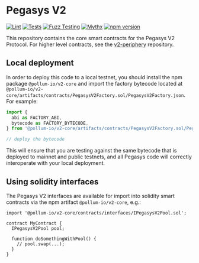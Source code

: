 # Pegasys V2

[![Lint](https://github.com/pegasys-fi/v2-core/actions/workflows/lint.yml/badge.svg)](https://github.com/pegasys-fi/v2-core/actions/workflows/lint.yml)
[![Tests](https://github.com/pegasys-fi/v2-core/actions/workflows/tests.yml/badge.svg)](https://github.com/pegasys-fi/v2-core/actions/workflows/tests.yml)
[![Fuzz Testing](https://github.com/pegasys-fi/v2-core/actions/workflows/fuzz-testing.yml/badge.svg)](https://github.com/pegasys-fi/v2-core/actions/workflows/fuzz-testing.yml)
[![Mythx](https://github.com/pegasys-fi/v2-core/actions/workflows/mythx.yml/badge.svg)](https://github.com/pegasys-fi/v2-core/actions/workflows/mythx.yml)
[![npm version](https://img.shields.io/npm/v/@pollum-io/v2-core/latest.svg)](https://www.npmjs.com/package/@pollum-io/v2-core/v/latest)

This repository contains the core smart contracts for the Pegasys V2 Protocol.
For higher level contracts, see the [v2-periphery](https://github.com/pegasys-fi/v2-periphery)
repository.

## Local deployment

In order to deploy this code to a local testnet, you should install the npm package
`@pollum-io/v2-core`
and import the factory bytecode located at
`@pollum-io/v2-core/artifacts/contracts/PegasysV2Factory.sol/PegasysV2Factory.json`.
For example:

```typescript
import {
  abi as FACTORY_ABI,
  bytecode as FACTORY_BYTECODE,
} from '@pollum-io/v2-core/artifacts/contracts/PegasysV2Factory.sol/PegasysV2Factory.json'

// deploy the bytecode
```

This will ensure that you are testing against the same bytecode that is deployed to
mainnet and public testnets, and all Pegasys code will correctly interoperate with
your local deployment.

## Using solidity interfaces

The Pegasys V2 interfaces are available for import into solidity smart contracts
via the npm artifact `@pollum-io/v2-core`, e.g.:

```solidity
import '@pollum-io/v2-core/contracts/interfaces/IPegasysV2Pool.sol';

contract MyContract {
  IPegasysV2Pool pool;

  function doSomethingWithPool() {
    // pool.swap(...);
  }
}

```
